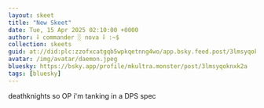 ```yaml
---
layout: skeet
title: "New Skeet"
date: Tue, 15 Apr 2025 02:10:00 +0000
author: ⸸ commander ░ nova ⸸ :~$
collection: skeets
guid: at://did:plc:zzofxcatgqb5wpkqetnng4wo/app.bsky.feed.post/3lmsyqoknxk2a
avatar: /img/avatar/daemon.jpeg
bluesky: https://bsky.app/profile/mkultra.monster/post/3lmsyqoknxk2a
tags: [bluesky]
---
```


deathknights so OP i'm tanking in a DPS spec
